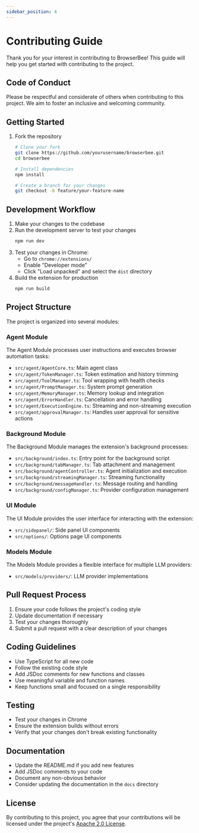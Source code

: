 ```yaml
---
sidebar_position: 4
---
```


# Contributing Guide

Thank you for your interest in contributing to BrowserBee! This guide will help you get started with contributing to the project.

## Code of Conduct

Please be respectful and considerate of others when contributing to this project. We aim to foster an inclusive and welcoming community.

## Getting Started

1. Fork the repository
   ```bash
   # Clone your fork
   git clone https://github.com/yourusername/browserbee.git
   cd browserbee
   
   # Install dependencies
   npm install
   
   # Create a branch for your changes
   git checkout -b feature/your-feature-name
   ```

## Development Workflow

1. Make your changes to the codebase
2. Run the development server to test your changes
   ```bash
   npm run dev
   ```
3. Test your changes in Chrome:
   - Go to `chrome://extensions/`
   - Enable "Developer mode"
   - Click "Load unpacked" and select the `dist` directory
4. Build the extension for production
   ```bash
   npm run build
   ```

## Project Structure

The project is organized into several modules:

### Agent Module

The Agent Module processes user instructions and executes browser automation tasks:

- `src/agent/AgentCore.ts`: Main agent class
- `src/agent/TokenManager.ts`: Token estimation and history trimming
- `src/agent/ToolManager.ts`: Tool wrapping with health checks
- `src/agent/PromptManager.ts`: System prompt generation
- `src/agent/MemoryManager.ts`: Memory lookup and integration
- `src/agent/ErrorHandler.ts`: Cancellation and error handling
- `src/agent/ExecutionEngine.ts`: Streaming and non-streaming execution
- `src/agent/approvalManager.ts`: Handles user approval for sensitive actions

### Background Module

The Background Module manages the extension's background processes:

- `src/background/index.ts`: Entry point for the background script
- `src/background/tabManager.ts`: Tab attachment and management
- `src/background/agentController.ts`: Agent initialization and execution
- `src/background/streamingManager.ts`: Streaming functionality
- `src/background/messageHandler.ts`: Message routing and handling
- `src/background/configManager.ts`: Provider configuration management

### UI Module

The UI Module provides the user interface for interacting with the extension:

- `src/sidepanel/`: Side panel UI components
- `src/options/`: Options page UI components

### Models Module

The Models Module provides a flexible interface for multiple LLM providers:

- `src/models/providers/`: LLM provider implementations

## Pull Request Process

1. Ensure your code follows the project's coding style
2. Update documentation if necessary
3. Test your changes thoroughly
4. Submit a pull request with a clear description of your changes

## Coding Guidelines

- Use TypeScript for all new code
- Follow the existing code style
- Add JSDoc comments for new functions and classes
- Use meaningful variable and function names
- Keep functions small and focused on a single responsibility

## Testing

- Test your changes in Chrome
- Ensure the extension builds without errors
- Verify that your changes don't break existing functionality

## Documentation

- Update the README.md if you add new features
- Add JSDoc comments to your code
- Document any non-obvious behavior
- Consider updating the documentation in the `docs` directory

## License

By contributing to this project, you agree that your contributions will be licensed under the project's [Apache 2.0 License](https://github.com/parsaghaffari/browserbee/blob/main/LICENSE).
